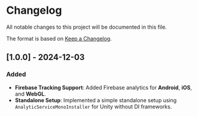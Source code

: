 # **Changelog**

All notable changes to this project will be documented in this file.

The format is based on [Keep a Changelog](https://keepachangelog.com/en/1.0.0/).

## **[1.0.0] - 2024-12-03**

### **Added**

- **Firebase Tracking Support**: Added Firebase analytics for **Android**, **iOS**, and **WebGL**.
- **Standalone Setup**: Implemented a simple standalone setup using `AnalyticServiceMonoInstaller` for Unity without DI frameworks.